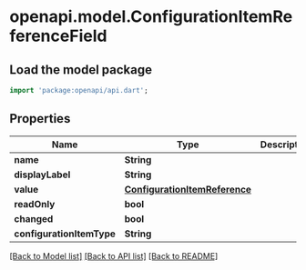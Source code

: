 # openapi.model.ConfigurationItemReferenceField

## Load the model package
```dart
import 'package:openapi/api.dart';
```

## Properties
Name | Type | Description | Notes
------------ | ------------- | ------------- | -------------
**name** | **String** |  | [optional] 
**displayLabel** | **String** |  | [optional] 
**value** | [**ConfigurationItemReference**](ConfigurationItemReference.md) |  | [optional] 
**readOnly** | **bool** |  | [optional] 
**changed** | **bool** |  | [optional] 
**configurationItemType** | **String** |  | [optional] 

[[Back to Model list]](../README.md#documentation-for-models) [[Back to API list]](../README.md#documentation-for-api-endpoints) [[Back to README]](../README.md)


